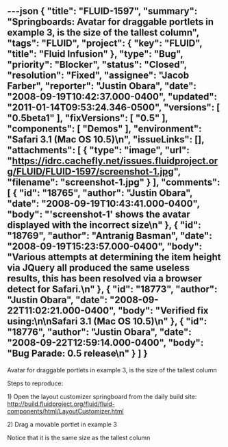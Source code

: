 ---json
{
  "title": "FLUID-1597",
  "summary": "Springboards: Avatar for draggable portlets in example 3, is the size of the tallest column",
  "tags": "FLUID",
  "project": {
    "key": "FLUID",
    "title": "Fluid Infusion"
  },
  "type": "Bug",
  "priority": "Blocker",
  "status": "Closed",
  "resolution": "Fixed",
  "assignee": "Jacob Farber",
  "reporter": "Justin Obara",
  "date": "2008-09-19T10:42:37.000-0400",
  "updated": "2011-01-14T09:53:24.346-0500",
  "versions": [
    "0.5beta1"
  ],
  "fixVersions": [
    "0.5"
  ],
  "components": [
    "Demos"
  ],
  "environment": "Safari 3.1 (Mac OS 10.5)\n",
  "issueLinks": [],
  "attachments": [
    {
      "type": "image",
      "url": "https://idrc.cachefly.net/issues.fluidproject.org/FLUID/FLUID-1597/screenshot-1.jpg",
      "filename": "screenshot-1.jpg"
    }
  ],
  "comments": [
    {
      "id": "18765",
      "author": "Justin Obara",
      "date": "2008-09-19T10:43:41.000-0400",
      "body": "'screenshot-1' shows the avatar displayed with the incorrect size\n"
    },
    {
      "id": "18769",
      "author": "Antranig Basman",
      "date": "2008-09-19T15:23:57.000-0400",
      "body": "Various attempts at determining the item height via JQuery all produced the same useless results, this has been resolved via a browser detect for Safari.\n"
    },
    {
      "id": "18773",
      "author": "Justin Obara",
      "date": "2008-09-22T11:02:21.000-0400",
      "body": "Verified fix using:\n\nSafari 3.1 (Mac OS 10.5)\n"
    },
    {
      "id": "18776",
      "author": "Justin Obara",
      "date": "2008-09-22T12:59:14.000-0400",
      "body": "Bug Parade: 0.5 release\n"
    }
  ]
}
---
Avatar for draggable portlets in example 3, is the size of the tallest column

Steps to reproduce:

1\) Open the layout customizer springboard from the daily build site:\
<http://build.fluidproject.org/fluid/fluid-components/html/LayoutCustomizer.html>

2\) Drag a movable portlet in example 3

Notice that it is the same size as the tallest column

        